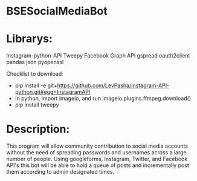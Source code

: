 # BSESocialMediaBot

# Librarys:
Instagram-python-API 
Tweepy 
Facebook Graph API 
gspread 
oauth2client 
pandas 
json 
pyopenssl


Checklist to download:
- pip install -e git+https://github.com/LevPasha/Instagram-API-python.git#egg=InstagramAPI
- in python, import imageio, and run imageio.plugins.ffmpeg.download()
- pip install tweepy

# Description:
This program will allow community contribution to social media accounts without the need of spreading passwords and usernames across a large number of people.
Using googleforms, Instagram, Twitter, and Facebook API's this bot will be able to hold a queue of posts and incrementally post them according to admin designated times. 


